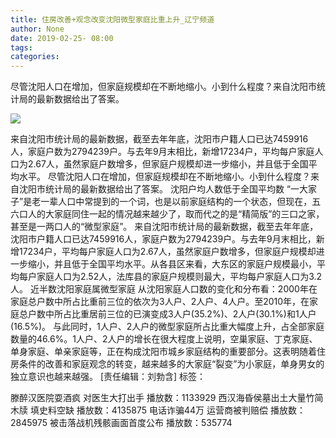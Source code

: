 ```yaml
---
title: 住房改善+观念改变沈阳微型家庭比重上升_辽宁频道
author: None
date: 2019-02-25- 08:00
tags: 
categories: 
---
```

尽管沈阳人口在增加，但家庭规模却在不断地缩小。小到什么程度？来自沈阳市统计局的最新数据给出了答案。
<!-- more -->
                
<img align="center" border="0" src="http://p2.ifengimg.com/a/2016/0810/204c433878d5cf9size1_w16_h16.png" />
                
            
来自沈阳市统计局的最新数据，截至去年年底，沈阳市户籍人口已达7459916人，家庭户数为2794239户。与去年9月末相比，新增17234户，平均每户家庭人口为2.67人，虽然家庭户数增多，但家庭户规模却进一步缩小，并且低于全国平均水平。
尽管沈阳人口在增加，但家庭规模却在不断地缩小。小到什么程度？来自沈阳市统计局的最新数据给出了答案。
沈阳户均人数低于全国平均数
“一大家子”是老一辈人口中常提到的一个词，也是以前家庭结构的一个状态，但现在，五六口人的大家庭同住一起的情况越来越少了，取而代之的是“精简版”的三口之家，甚至是一两口人的“微型家庭”。
来自沈阳市统计局的最新数据，截至去年年底，沈阳市户籍人口已达7459916人，家庭户数为2794239户。与去年9月末相比，新增17234户，平均每户家庭人口为2.67人，虽然家庭户数增多，但家庭户规模却进一步缩小，并且低于全国平均水平。从各县区来看，大东区的家庭户规模最小，平均每户家庭人口为2.52人，法库县的家庭户规模则最大，平均每户家庭人口为3.2人。
近半数沈阳家庭属微型家庭
从沈阳家庭人口数的变化和分布看：2000年在家庭总户数中所占比重前三位的依次为3人户、2人户、4人户。至2010年，在家庭总户数中所占比重居前三位的已演变成3人户(35.2%)、2人户(30.1%)和1人户(16.5%)。
与此同时，1人户、2人户的微型家庭所占比重大幅度上升，占全部家庭数量的46.6%。1人户、2人户的增长在很大程度上说明，空巢家庭、丁克家庭、单身家庭、单亲家庭等，正在构成沈阳市城乡家庭结构的重要部分。这表明随着住房条件的改善和家庭观念的转变，越来越多的大家庭“裂变”为小家庭，单身男女的独立意识也越来越强。
[责任编辑：刘勃含]
标签：
 
             
滕醉汉医院耍酒疯 对医生大打出手
播放数：1133929
西汉海昏侯墓出土大量竹简木牍 填史料空缺
播放数：4135875
电话诈骗44万 运营商被判赔偿
播放数：2845975
被击落战机残骸画面首度公布
播放数：535774
